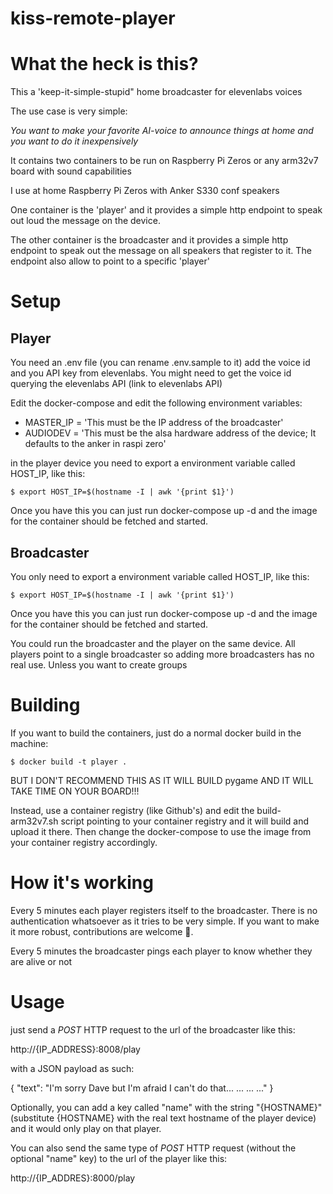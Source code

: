 kiss-remote-player
=====

# What the heck is this?

This a 'keep-it-simple-stupid" home broadcaster for elevenlabs voices

The use case is very simple: 

*You want to make your favorite AI-voice to announce things at home and you want to do it inexpensively*

It contains two containers to be run on Raspberry Pi Zeros or any arm32v7 board with sound capabilities

I use at home Raspberry Pi Zeros with Anker S330 conf speakers

One container is the 'player' and it provides a simple http endpoint to speak out loud the message on the device.

The other container is the broadcaster and it provides a simple http endpoint to speak out the message on all speakers that register to it. The endpoint also allow to point to a specific 'player'

# Setup

## Player

You need an .env file (you can rename .env.sample to it) add the voice id and you API key from elevenlabs. You might
need to get the voice id querying the elevenlabs API (link to elevenlabs API)

Edit the docker-compose and edit the following environment variables:

- MASTER_IP = 'This must be the IP address of the broadcaster'
- AUDIODEV = 'This must be the alsa hardware address of the device; It defaults to the anker in raspi zero'

in the player device you need to export a environment variable called HOST_IP, like this:

```
$ export HOST_IP=$(hostname -I | awk '{print $1}')
```

Once you have this you can just run docker-compose up -d and the image for the container should be fetched and started.

## Broadcaster

You only need to export a environment variable called HOST_IP, like this:

```
$ export HOST_IP=$(hostname -I | awk '{print $1}')
```

Once you have this you can just run docker-compose up -d and the image for the container should be fetched and started.

You could run the broadcaster and the player on the same device. All players point to a single broadcaster so adding more broadcasters has no real use. 
Unless you want to create groups

# Building

If you want to build the containers, just do a normal docker build in the machine:

```
$ docker build -t player .
```

BUT I DON'T RECOMMEND THIS AS IT WILL BUILD pygame AND IT WILL TAKE TIME ON YOUR BOARD!!!

Instead, use a container registry (like Github's) and edit the build-arm32v7.sh script pointing to your container registry and it will build and upload it there. Then change the docker-compose to use the image from your container registry accordingly.

# How it's working

Every 5 minutes each player registers itself to the broadcaster. There is no authentication whatsoever as it tries to be very simple. If you want to make it more robust, contributions are welcome 🙂. 

Every 5 minutes the broadcaster pings each player to know whether they are alive or not

# Usage

just send a *POST* HTTP request to the url of the broadcaster like this: 

http://{IP_ADDRESS}:8008/play 

with a JSON payload as such:

{ "text": "I'm sorry Dave but I'm afraid I can't do that... ... ... ..." }

Optionally, you can add a key called "name" with the string "{HOSTNAME}" (substitute {HOSTNAME} with the real text hostname of the player device) and it would only play on that player.

You can also send the same type of *POST* HTTP request (without the optional "name" key) to the url of the player like this:

http://{IP_ADDRES}:8000/play

